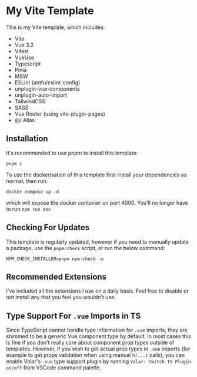 # My Vite Template

This is my Vite template, which includes:

- Vite
- Vue 3.2
- Vitest
- VueUse
- Typescript
- Pinia
- MSW
- ESLint (antfu/eslint-config)
- unplugin-vue-components
- unplugin-auto-import
- TailwindCSS
- SASS
- Vue Router (using vite-plugin-pages)
- @/ Alias

## Installation

It's recommended to use pnpm to install this template:

```
pnpm i
```

To use the dockerisation of this template first install your dependencies as normal, then run:

```
docker compose up -d
```

which will expose the docker container on port 4000. You'll no longer have to run `npm run dev`

## Checking For Updates

This template is regularly updated, however if you need to manually update a package, use the `pnpm:check` script, or run the below command:

```
NPM_CHECK_INSTALLER=pnpm npm-check -u
```

## Recommended Extensions

I've included all the extensions I use on a daily basis. Feel free to disable
or not install any that you feel you wouldn't use.

## Type Support For `.vue` Imports in TS

Since TypeScript cannot handle type information for `.vue` imports, they are shimmed to be a generic Vue component type by default. In most cases this is fine if you don't really care about component prop types outside of templates. However, if you wish to get actual prop types in `.vue` imports (for example to get props validation when using manual `h(...)` calls), you can enable Volar's `.vue` type support plugin by running `Volar: Switch TS Plugin on/off` from VSCode command palette.
